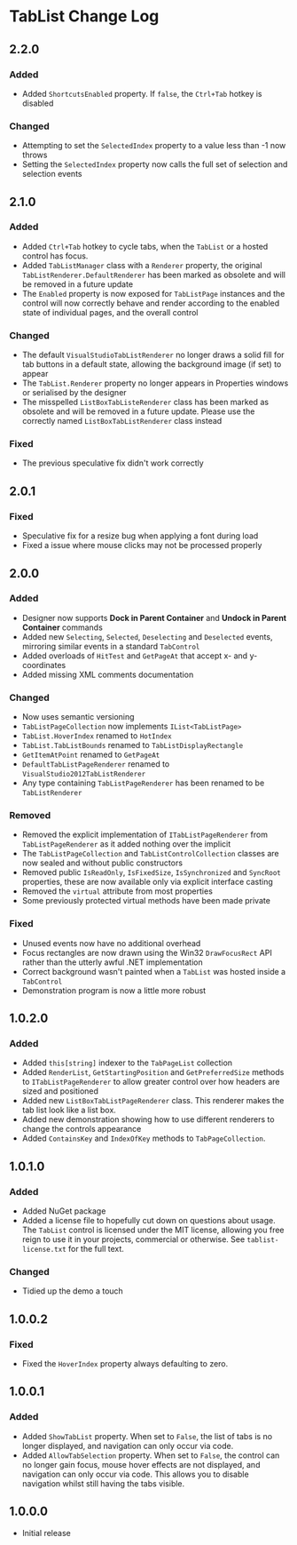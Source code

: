 # TabList Change Log

## 2.2.0

### Added

* Added `ShortcutsEnabled` property. If `false`, the
  `Ctrl+Tab` hotkey is disabled

### Changed

* Attempting to set the `SelectedIndex` property to a value less
  than -1 now throws
* Setting the `SelectedIndex` property now calls the full set of
  selection and selection events

## 2.1.0

### Added

* Added `Ctrl+Tab` hotkey to cycle tabs, when the `TabList` or a
  hosted control has focus.
* Added `TabListManager` class with a `Renderer` property, the
  original `TabListRenderer.DefaultRenderer` has been marked as
  obsolete and will be removed in a future update
* The `Enabled` property is now exposed for `TabListPage`
  instances and the control will now correctly behave and render
  according to the enabled state of individual pages, and the
  overall control

### Changed

* The default `VisualStudioTabListRenderer` no longer draws a
  solid fill for tab buttons in a default state, allowing the
  background image (if set) to appear
* The `TabList.Renderer` property no longer appears in
  Properties windows or serialised by the designer
* The misspelled `ListBoxTabListeRenderer` class has been marked
  as obsolete and will be removed in a future update. Please use
  the correctly named `ListBoxTabListRenderer` class instead

### Fixed

* The previous speculative fix didn't work correctly

## 2.0.1

### Fixed

* Speculative fix for a resize bug when applying a font during load
* Fixed a issue where mouse clicks may not be processed properly

## 2.0.0

### Added

* Designer now supports **Dock in Parent Container** and
  **Undock in Parent Container** commands
* Added new `Selecting`, `Selected`, `Deselecting` and
  `Deselected` events, mirroring similar events in a standard
  `TabControl`
* Added overloads of `HitTest` and `GetPageAt` that accept x-
  and y-coordinates
* Added missing XML comments documentation

### Changed

* Now uses semantic versioning
* `TabListPageCollection` now implements `IList<TabListPage>`
* `TabList.HoverIndex` renamed to `HotIndex`
* `TabList.TabListBounds` renamed to `TabListDisplayRectangle`
* `GetItemAtPoint` renamed to `GetPageAt`
* `DefaultTabListPageRenderer` renamed to
  `VisualStudio2012TabListRenderer`
* Any type containing `TabListPageRenderer` has been renamed to
  be `TabListRenderer`

### Removed

* Removed the explicit implementation of `ITabListPageRenderer`
  from `TabListPageRenderer` as it added nothing over the
  implicit
* The `TabListPageCollection` and `TabListControlCollection`
  classes are now sealed and without public constructors
* Removed public `IsReadOnly`, `IsFixedSize`, `IsSynchronized`
  and `SyncRoot` properties, these are now available only via
  explicit interface casting
* Removed the `virtual` attribute from most properties
* Some previously protected virtual methods have been made
  private

### Fixed

* Unused events now have no additional overhead
* Focus rectangles are now drawn using the Win32 `DrawFocusRect`
  API rather than the utterly awful .NET implementation
* Correct background wasn't painted when a `TabList` was hosted
  inside a `TabControl`
* Demonstration program is now a little more robust

## 1.0.2.0

### Added

* Added `this[string]` indexer to the `TabPageList` collection
* Added `RenderList`, `GetStartingPosition` and
  `GetPreferredSize` methods to `ITabListPageRenderer` to allow
  greater control over how headers are sized and positioned
* Added new `ListBoxTabListPageRenderer` class. This renderer
  makes the tab list look like a list box.
* Added new demonstration showing how to use different renderers
  to change the controls appearance
* Added `ContainsKey` and `IndexOfKey` methods to
  `TabPageCollection`.

## 1.0.1.0

### Added

* Added NuGet package
* Added a license file to hopefully cut down on questions about
  usage. The `TabList` control is licensed under the MIT
  license, allowing you free reign to use it in your projects,
  commercial or otherwise. See `tablist-license.txt` for the
  full text.

### Changed

* Tidied up the demo a touch

## 1.0.0.2

### Fixed

* Fixed the `HoverIndex` property always defaulting to zero.

## 1.0.0.1

### Added

* Added `ShowTabList` property. When set to `False`, the list of
  tabs is no longer displayed, and navigation can only occur via
  code.
* Added `AllowTabSelection` property. When set to `False`, the
  control can no longer gain focus, mouse hover effects are not
  displayed, and navigation can only occur via code. This allows
  you to disable navigation whilst still having the tabs
  visible.

## 1.0.0.0

* Initial release
